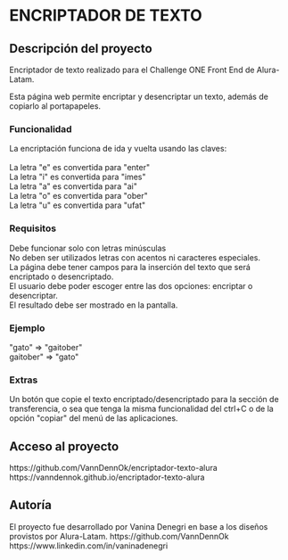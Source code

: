 <h1>ENCRIPTADOR DE TEXTO</h1>
<h2>Descripción del proyecto</h2>
<p>Encriptador de texto realizado para el Challenge ONE Front End de Alura-Latam.</p>
<p>Esta página web permite encriptar y desencriptar un texto, además de copiarlo al portapapeles.</p>
<h3>Funcionalidad</h3>
<p>La encriptación funciona de ida y vuelta usando las claves:<br>
<br>La letra "e" es convertida para "enter"
<br>La letra "i" es convertida para "imes"
<br>La letra "a" es convertida para "ai"
<br>La letra "o" es convertida para "ober"
<br>La letra "u" es convertida para "ufat"</p>
<h3>Requisitos</h3>
<p>Debe funcionar solo con letras minúsculas
<br>No deben ser utilizados letras con acentos ni caracteres especiales.
<br>La página debe tener campos para la inserción del texto que será encriptado o desencriptado.
<br>El usuario debe poder escoger entre las dos opciones: encriptar o desencriptar.
<br>El resultado debe ser mostrado en la pantalla.</p>
<h3>Ejemplo</h3>
<p>"gato" => "gaitober"
<br>gaitober" => "gato"</p>
<h3>Extras</h3>
<p>Un botón que copie el texto encriptado/desencriptado para la sección de transferencia, o sea que tenga la misma funcionalidad del ctrl+C o de la opción "copiar" del menú de las aplicaciones.</p>
<h2>Acceso al proyecto</h2>
<a></a>https://github.com/VannDennOk/encriptador-texto-alura
<br><a></a>https://vanndennok.github.io/encriptador-texto-alura
<h2>Autoría</h2>
El proyecto fue desarrollado por Vanina Denegri en base a los diseños provistos por Alura-Latam.
<a></a>https://github.com/VannDennOk
<br><a></a>https://www.linkedin.com/in/vaninadenegri

